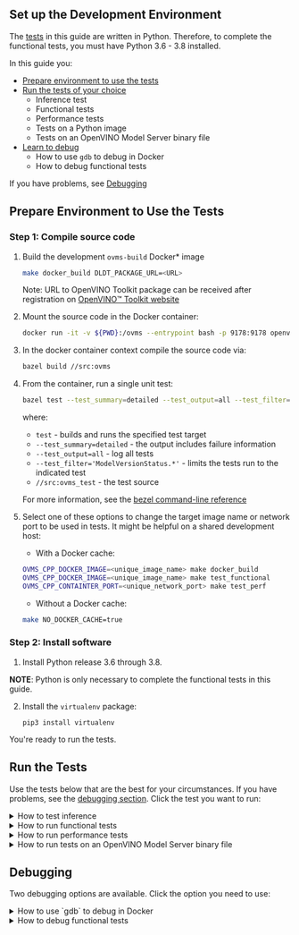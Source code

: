 ## Set up the Development Environment

The [tests](#run-the-tests) in this guide are written in Python. Therefore, to complete the functional tests, you must have Python 3.6 - 3.8 installed. 

In this guide you:

* <a href="#test-prep">Prepare environment to use the tests</a>
* <a href="#test-run">Run the tests of your choice</a>
	* Inference test
	* Functional tests
	* Performance tests
	* Tests on a Python image
	* Tests on an OpenVINO Model Server binary file
* <a href="#debug">Learn to debug</a>
	* How to use `gdb` to debug in Docker
	* How to debug functional tests
	
If you have problems, see <a href="#debug">Debugging</a>

## Prepare Environment to Use the Tests <a name="test-prep"></a>

### Step 1: Compile source code
1. Build the development `ovms-build` Docker* image
   ```bash
   make docker_build DLDT_PACKAGE_URL=<URL>
   ```
   Note: URL to OpenVINO Toolkit package can be received after registration on [OpenVINO™ Toolkit website](https://software.intel.com/en-us/openvino-toolkit/choose-download)
2. Mount the source code in the Docker container:
	```bash
	docker run -it -v ${PWD}:/ovms --entrypoint bash -p 9178:9178 openvino/model_server-build:latest 
	```

3. In the docker container context compile the source code via:
	```bash
	bazel build //src:ovms
	```

4. From the container, run a single unit test:
	```bash
	bazel test --test_summary=detailed --test_output=all --test_filter='ModelVersionStatus.*' //src:ovms_test
	```

	where:

	* `test` - builds and runs the specified test target
	* `--test_summary=detailed` - the output includes failure information 
	* `--test_output=all` - log all tests
	* `--test_filter='ModelVersionStatus.*'` - limits the tests run to the indicated test 
	* `//src:ovms_test` - the test source

	For more information, see the [bezel command-line reference](https://docs.bazel.build/versions/master/command-line-reference.html)
	
5. Select one of these options to change the target image name or network port to be used in tests. It might be helpful on a shared development host:

	* With a Docker cache:
	
	```bash
	OVMS_CPP_DOCKER_IMAGE=<unique_image_name> make docker_build
    OVMS_CPP_DOCKER_IMAGE=<unique_image_name> make test_functional
    OVMS_CPP_CONTAINTER_PORT=<unique_network_port> make test_perf
	```

	* Without a Docker cache:

	```bash
	make NO_DOCKER_CACHE=true
	```


### Step 2: Install software

1. Install Python release 3.6 through 3.8.
 
**NOTE**: Python is only necessary to complete the functional tests in this guide.

2. Install the `virtualenv` package:

	```
	pip3 install virtualenv
	```

You're ready to run the tests. 

## Run the Tests <a name="test-run"></a>

Use the tests below that are the best for your circumstances. If you have problems, see the <a href="#debug">debugging section</a>. Click the test you want to run:

<details><summary>How to test inference</summary>

1. Download an exemplary model [ResNet50-binary model](https://docs.openvinotoolkit.org/latest/omz_models_intel_resnet50_binary_0001_description_resnet50_binary_0001.html):

	```
	tests/performance/download_model.sh
	```

	The script stores the model in the user home folder. 

2. Start OVMS docker container with downloaded model

```bash
docker run -d -v ~/resnet50-binary:/models/resnet50-binary -p 9178:9178 openvino/model_server:latest \
--model_name resnet-binary --model_path /models/resnet50-binary --port 9178
```

3. The grpc client connects to the OpenVINO Model Server service that is running on port 9178.

	```bash
	make venv
	source .venv/bin/activate
    pip3 install -r example_client/client_requirements.txt
	python3 tests/performance/grpc_latency.py --images_numpy_path tests/performance/imgs.npy --labels_numpy_path tests/performance/labels.npy \
	--iteration 1000 --model_name resnet-binary --batchsize 1 --report_every 100 --input_name 0 --output_name 1463 --grpc_port 9178
	```

Where:

* `images_numpy_path tests/performance/imgs.npy` - the path to a numpy array. `imgs.npy` is the numpy array with a batch of input data.
* `labels_numpy_path tests/performance/labels.npy` - include a numpy array  named labels.npy. This array has image classification results with which the test dataset measures accuracy.
* `iteration 1000` - run the data 1000 times
* `batchsize 1` - batch size to be used in the inference request
* `report_every 10` - number of iterations followed by results summary report
* `input_name 0` - name of the deployed model input called "0"
* `output_name 1463` - name of the deployed model output called "1463"

</details>

<details><summary>How to run functional tests</summary>

The functional tests are written in Python. Therefore, to complete the tests in this section, you must have Python 3.6 - 3.8 installed. If you have trouble with these test, see the <a href="#debug">debugging section</a>.

```bash
make test_functional
``` 

Configuration options are:

* `IMAGE` - Docker image name for the tests.
* `TEST_DIR_CACHE` - Location from which models and test data are downloaded.
* `TEST_DIR` - Location to which models and test data are copied during tests.
* `TEST_DIR_CLEANUP` - Set to `True` to remove the directory under `TEST_DIR` after the tests.
* `LOG_LEVEL` - The log level.
* `BUILD_LOGS` - Path to save artifacts.
* `START_CONTAINER_COMMAND` - The command to start the OpeVINO Model Storage container.
* `CONTAINER_LOG_LINE` - The log line in the container that confirms the container started properly.

Add any configuration variables to the command line in this format:

```bash
export IMAGE="openvino/model_server:latest"
```

To make command repetition easier, create and store the configuration options in a file named `user_config.py`. Put this file in the main project directory.

Example:

```bash
os.environ["IMAGE"] = "openvino/model_server"
```
</details>

<details><summary>How to run performance tests</summary>

Automated tests are configured to use the ResNet50 model.    

```bash
make test_perf
Running latency test
[--] Starting iterations
[--] Iteration   100/ 1000; Current latency: 10.52ms; Average latency: 11.35ms
[--] Iteration   200/ 1000; Current latency: 10.99ms; Average latency: 11.03ms
[--] Iteration   300/ 1000; Current latency: 9.60ms; Average latency: 11.02ms
[--] Iteration   400/ 1000; Current latency: 10.20ms; Average latency: 10.93ms
[--] Iteration   500/ 1000; Current latency: 10.45ms; Average latency: 10.84ms
[--] Iteration   600/ 1000; Current latency: 10.70ms; Average latency: 10.82ms
[--] Iteration   700/ 1000; Current latency: 9.47ms; Average latency: 10.88ms
[--] Iteration   800/ 1000; Current latency: 10.70ms; Average latency: 10.83ms
[--] Iteration   900/ 1000; Current latency: 11.09ms; Average latency: 10.85ms
[--] Iterations:  1000; Final average latency: 10.86ms; Classification accuracy: 100.0%
``` 

```bash
make test_throughput
Running throughput test
[25] Starting iterations
[23] Starting iterations
.....
[11] Starting iterations
[24] Iterations:   500; Final average latency: 20.50ms; Classification accuracy: 100.0%
[25] Iterations:   500; Final average latency: 20.81ms; Classification accuracy: 100.0%
[6 ] Iterations:   500; Final average latency: 20.80ms; Classification accuracy: 100.0%
[26] Iterations:   500; Final average latency: 20.80ms; Classification accuracy: 100.0%
...
[11] Iterations:   500; Final average latency: 20.84ms; Classification accuracy: 100.0%

real	0m13.397s
user	1m22.277s
sys	0m39.333s
1076 FPS
``` 
</details>

<details><summary>How to run tests on an OpenVINO Model Server binary file</summary>

To run tests on an OpenVINO Model Server binary file, use export to specify the following variable in `user_config.py` or in the environment. 
Replace `"/home/example_path/ovms/bin/ovms"` with the path to your binary file:

```
os.environ["OVMS_BINARY_PATH"] = "/home/example_path/ovms/bin/ovms"
```

The following command executed in the of OpenVINO Model Server binary file should return paths to the unpacked `lib` directory included in `ovms.tar.gz` (`ovms/bin/./../lib`).
```
ldd ./ovms
```

Otherwise use export to specify the following variable in `user_config.py` file or in the environment:

```
os.environ["LD_LIBRARY_PATH"] = "<path to ovms libraries>"
```

</details>


## Debugging <a name="debug"></a>

Two debugging options are available. Click the option you need to use:

<details><summary>How to use `gdb` to debug in Docker</summary>

1. Build a project in a debug mode:
	```
	make docker_build BAZEL_BUILD_TYPE=dbg
	```

2. Run the container:
	```
	docker run -it --cap-add=SYS_PTRACE --security-opt seccomp=unconfined -v ${PWD}:/ovms -p 9178:9178 --entrypoint bash openvino/model_server-build:latest
	```
3.	Recompile the OpenVINO Model Server with debug symbols. For best results use the makefile parameter `BAZEL_BUILD_TYPE=dbg` to also build the dependencies in debug mode:
	```
	[root@72dc3b874772 ovms]# bazel build //src:ovms -c dbg
	[root@72dc3b874772 ovms]# gdb --args ./bazel-bin/src/ovms --model_name resnet --model_path /model
	```

For unit test debugging:
	```
	gdb --args ./bazel-bin/src/./ovms_test --gtest_filter='OvmsConfigTest.emptyInput'
	```

Enable fork follow mode when debugging forking tests:
	```
	# (in gdb cli)
	set follow-fork-mode child
	```
</details>
<details><summary>How to debug functional tests</summary>

Use OpenVINO Model Server build image because it installs the necessary tools.

1. Add the ENTRYPOINT line in Dockerfile.centos to:
	```
	ENTRYPOINT ["/bin/bash", "-c", "sleep 3600; echo 'Server started on port'; sleep 100000"]
	```

2. Build the project in debug mode:
	```
	make docker_build BAZEL_BUILD_TYPE=dbg
	```

3. Open a terminal.

4. Run a test in this terminal. Change `TEST_PATH` to point to the test you want to debug:
	```
	TEST_PATH=tests/functional/test_batching.py::TestBatchModelInference::test_run_inference_rest IMAGE=openvino/model_server-build:latest make test_functional
	```
	
5. Open a second terminal.

6. In this terminal identify the ID/hash of a running Docker container:
	```
	docker ps
	```

7. Use the ID to execute a new bash shell into this container and start gdb. Make sure the parameters you pass to the OpenVINO Model Server match the parameters in the test code:
	```
	docker exec -ti HASH bash
	[root@898d55a2aa56 src]# cd /ovms/bazel-bin/src/ ; gdb --args ./ovms  --model_name age_gender --model_path /opt/ml/age_gender --port 9000 --rest_port 5500 --log_level TRACE
	```

8. Open a third terminal.

9. In this terminal use the Docker container ID/hash to stop the sleep process that is preventing the tests from starting. These tests are waiting for stdout text "Server started on port":
	```
	docker exec -ti HASH bash
	[root@898d55a2aa56 src]# killall sleep
	```

10. Return to the first terminal to debug the test execution.

</details>

